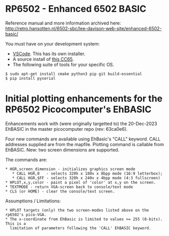 # RP6502 - Enhanced 6502 BASIC

Reference manual and more information archived here:<br>
http://retro.hansotten.nl/6502-sbc/lee-davison-web-site/enhanced-6502-basic/

You must have on your development system:
 * [VSCode](https://code.visualstudio.com/). This has its own installer.
 * A source install of [this CC65](https://github.com/picocomputer/cc65).
 * The following suite of tools for your specific OS.
```
$ sudo apt-get install cmake python3 pip git build-essential
$ pip install pyserial
```

# Initial plotting enhancements for the RP6502 Picocomputer's EhBASIC
Enhancements work with (were originally targetted to) the 20-Dec-2023 EhBASIC in the master
picocomputer repo (rev: 63ca0e6).

Four new commands are available using EhBasic's "CALL" keyword. 
CALL addresses supplied are from the mapfile. 
Plotting command is callable from EhBASIC.
New: two screen dimensions are supported.

The commands are:

    * HGR,screen_dimension - initializes graphics screen mode
       * CALL HGR,0   - selects 320h x 180v x 8bpp mode (16:9 letterbox);
       * CALL HGR,$FF - selects 320h x 240v x 4bpp mode (4:3 fullscreen)
    * HPLOT,x,y,color - paint a pixel of 'color' at x,y on the screen.
    * TEXTMODE - return VGA-screen back to console/text mode
    * CLS (or HOME) - clear the console/text screen.

Assumptions / Limitations:

    * HPLOT targets (only) the two screen-modes listed above on the rp6502's pico-VGA.
    * The x-coordinate from EhBasic is limited to values >= 255 (8-bits). This is a 
      limitation of parameters following the 'CALL' EhBASIC keyword.
